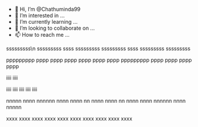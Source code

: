 - 👋 Hi, I’m @Chathuminda99
- 👀 I’m interested in ...
- 🌱 I’m currently learning ...
- 💞️ I’m looking to collaborate on ...
- 📫 How to reach me ...

sssssssss\n
sssssssss
ssss
sssssssss
sssssssss
     ssss
sssssssss
sssssssss

ppppppppp
pppp  pppp
pppp   pppp
pppp  pppp
ppppppppp
pppp
pppp
pppp
pppp

iiii
iiii

iiii
iiii
iiii
iiii
iiii

nnnnn    nnnn
nnnnnn   nnnn
nnnn nn  nnnn
nnnn  nn nnnn
nnnn   nnnnnn
nnnn    nnnnn

xxxx     xxxx
 xxxx   xxxx
  xxxx xxxx
 xxxx   xxxx
xxxx     xxxx

<!---
Chathuminda99/Chathuminda99 is a ✨ special ✨ repository because its `README.md` (this file) appears on your GitHub profile.
You can click the Preview link to take a look at your changes.
--->
